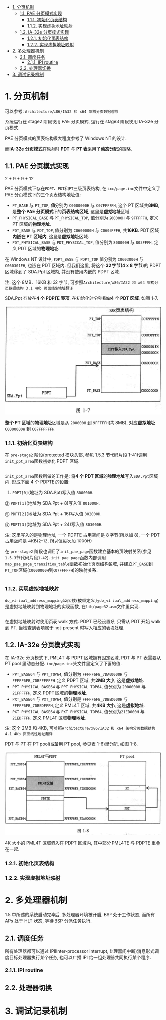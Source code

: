 
<!-- @import "[TOC]" {cmd="toc" depthFrom=1 depthTo=6 orderedList=false} -->

<!-- code_chunk_output -->

- [1. 分页机制](#1-分页机制)
  - [1.1. PAE 分页模式实现](#11-pae-分页模式实现)
    - [1.1.1. 初始化页表结构](#111-初始化页表结构)
    - [1.1.2. 实现虚拟地址映射](#112-实现虚拟地址映射)
  - [1.2. IA-32e 分页模式实现](#12-ia-32e-分页模式实现)
    - [1.2.1. 初始化页表结构](#121-初始化页表结构)
    - [1.2.2. 实现虚拟地址映射](#122-实现虚拟地址映射)
- [2. 多处理器机制](#2-多处理器机制)
  - [2.1. 调度任务](#21-调度任务)
    - [2.1.1. IPI routine](#211-ipi-routine)
  - [2.2. 处理器切换](#22-处理器切换)
- [3. 调试记录机制](#3-调试记录机制)

<!-- /code_chunk_output -->

# 1. 分页机制

可以参考: `Architecture/x86/IA32 和 x64 架构分页数据结构`

系统运行在 stage2 阶段使用 PAE 分页模式, 运行在 stage3 阶段使用 IA\-32e 分页模式.

PAE 分页模式的页表结构很大程度参考了 Windows NT 的设计.

而**IA\-32e 分页模式**在映射时 **PDT** 与 **PT 表**采用了**动态分配**的策略.

## 1.1. PAE 分页模式实现

2 + 9 + 9 + 12

PAE 分页模式下存在`PDPT`、`PDT`和`PT`三级页表结构, 在 `inc/page.inc`文件中定义了 PAE 分页模式下的三个页表结构地址值:

- `PT_BASE` 与 `PT_TOP`, **值**分别为 `C0000000H` 与 `C07FFFFFH`, 这个 PT 区域共**8MB**, 是**整个 PAE 分页模式**下的**页表结构区域**, 这里是**虚拟地址**区域.
- `PT_PHYSICAL_BASE` 与 `PT_PHYSICAL_TOP`, 值分别为 `200000H` 与 `9FFFFFH`, 定义 PT 区域的**物理地址**.
- `PDT_BASE` 与 `PDT_TOP`, 值分别为 `C0600000H` 与 `C0603FFFH`, 共**16KB**. PDT 区域**内嵌在 PT 区域内**, 这里是**虚拟地址**区域.
- `PDT_PHYSICAL_BASE` 与 `PDT_PHYSICAL_TOP`, 值分别为 `800000H` 与 `803FFFH`, 定义 PDT 区域的**物理地址**.

在 Windows NT 设计中, `PDPT_BASE` 与 `PDPT_TOP` 值分别为 `C0603000H` 与 `C060301FH`, 也嵌在 PDT 区域内. 但我们这里, 将这个 **32 字节(4 x 8 字节**)的 PDPT 区域移到了 SDA.Ppt 区域内, 并没有使用内嵌的 PDPT 区域.

注: 这个 8MB、16KB 和 32 字节, 可参照`Architecture/x86/IA32 和 x64 架构分页数据结构 3.1 4Kb 页面线性地址翻译`

SDA.Ppt 存放在**4 个 PDPTE 表项**, 在初始化时分别指向**4 个 PDT 区域**, 如图 1-7.

![2019-12-30-10-56-23.png](./images/2019-12-30-10-56-23.png)

**整个 PT 区域**的**物理地址**区域是从 `200000H` 到 `9FFFFFH`(共 8MB), 对应**虚拟地址** `C0000000H` 到 `C07FFFFFFH`.

### 1.1.1. 初始化页表结构

在 `pre-stage2` 阶段(protected 模块头部, 参见 1.5.3 节代码片段 1-41)调用`init_ppt_area`函数初始化 PDPT 区域.

```assembly

```

`init_ppt_area`函数所做的工作是: 将**4 个 PDT 区域**的**物理地址**写入`SDA.Ppt`区域内. 形成下面 4 个 PDPTE 的设置:

1) `PDPT[0]`(地址为 SDA.Ppt)写入值 `800000H`.

⓶ `PDPT[1]`(地址为 SDA.Ppt + 8)写入值 `801000H`.

⓷ `PDPT[2]`(地址为 SDA.Ppt + 16)写入值 `802000H`.

⓸ `PDPT[3]`(地址为 SDA.Ppt + 24)写入值 `803000H`.

注: 这里写入的是物理地址, 一个 PDPTE 占用空间是 8 字节(所以加 8), 一个 PDT 占用空间是 4KB(2\^12, 所以值每次加 1000H)

在 `pre-stage2` 阶段也调用了`init_pae_page`函数建立基本的页映射关系(参见`1.5.3`节代码片段`1-42`). `init_pae_page`函数内部调用`map_pae_page_transition_table`函数初始化页表结构区域, 并建立`PT_BASE`到`PT_TOP`区域(`C0000000H`到`C07FFFFFH`)的映射关系.

```assembly

```

### 1.1.2. 实现虚拟地址映射

`do_virtual_address_mapping32`函数(被重定义为`do_virtual_address_mapping`)是虚拟地址映射到物理地址的实现函数, 在`lib/page32.asm`文件里实现.

```assembly

```

在虚拟地址映射时使用页表 walk 方式. PDPT 已经设置好, 只需从 PDT 开始 walk 到 PT. 当检查到表项属于 not\-present 时写入相应的表项处理.

## 1.2. IA-32e 分页模式实现

在 IA-32e 分页模式下, PML4T 与 PDPT 区域拥有固定区域, PDT 与 PT 表需要从 PT pool 里动态分配. `inc/page.inc`头文件里定义了下面的值.

- `PPT_BASE64` 与 `PPT_TOP64`, 值分别为 `FFFFF6FB_7DA00000H` 与 `FFFFF6FB_7DBFFFFFFH`, 定义 PDPT 区域, 共**2MB 大小**, 这是**虚拟地址**.
- `PPT_PHYSICAL_BASE64` 与 `PPT_PHYSICAL_TOP64`, 值分别为 `2000000H` 与 `21FFFFFH`, 定义 PDPT 区域的**物理地址**.
- `PXT_BASE64` 与 `PXT_TOP64`, 值分别是 `FFFFF6FB_7DBED000H` 与 `FFFFF6FB_7DBEDFFFH`, 定义 PML4T 区域, 共**4KB 大小**, 这是**虚拟地址**.
- `PXT_PHYSICAL_BASE64` 与 `PXT_PHYSICAL_TOP64`, 值分别为`21ED000H` 与 `21EDFFFH`, 定义 PML4T 区域**物理地址**.

注: 这个 2MB 和 4KB, 可参照`Architecture/x86/IA32 和 x64 架构分页数据结构 4.1 4Kb 页面线性地址翻译`

PDT 与 PT 在 PT pool(或备用 PT pool, 参见表 1-6)里分配, 如图 1-8.

![2019-12-30-14-15-20.png](./images/2019-12-30-14-15-20.png)

4K 大小的 PML4T 区域嵌入在 PDPT 区域内, 其中部分 PML4TE 与 PDPTE 重叠在一起.

### 1.2.1. 初始化页表结构

### 1.2.2. 实现虚拟地址映射

# 2. 多处理器机制

1.5 中所述的系统启动完毕后, 多处理器环境被开启, BSP 处于工作状态, 而所有 APs 处于 HLT 状态, 等待 BSP 分派任务执行.

## 2.1. 调度任务

所有处理器都可以通过 IPI(Inter-processor interrupt, 处理器间中断)消息形式调度目标处理器执行某个任务, 也可以广播 IPI 给一组处理器共同执行某个程序.

### 2.1.1. IPI routine

## 2.2. 处理器切换

# 3. 调试记录机制

